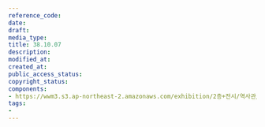 ```yaml
---
reference_code: 
date: 
draft: 
media_type: 
title: 38.10.07
description: 
modified_at: 
created_at: 
public_access_status: 
copyright_status: 
components:
- https://wwm3.s3.ap-northeast-2.amazonaws.com/exhibition/2층+전시/역사관/완_강덕경할머니와+신문헤드/38.10.07.jpg
tags:
- 
---
```

